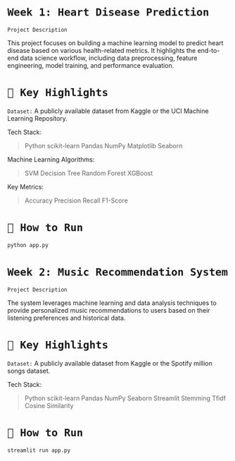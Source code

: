 # `Week 1: Heart Disease Prediction`

`Project Description`

This project focuses on building a machine learning model to predict heart disease based on various health-related metrics. It highlights the end-to-end data science workflow, including data preprocessing, feature engineering, model training, and performance evaluation.

# `🚀 Key Highlights`

`Dataset:`
A publicly available dataset from Kaggle or the UCI Machine Learning Repository.

Tech Stack:
>Python
>scikit-learn
>Pandas
>NumPy
>Matplotlib
>Seaborn

Machine Learning Algorithms:
>SVM
>Decision Tree
>Random Forest
>XGBoost

Key Metrics:
>Accuracy
>Precision
>Recall
>F1-Score

# `📜 How to Run`
```bash
python app.py
```



# `Week 2: Music Recommendation System`

`Project Description`

The system leverages machine learning and data analysis techniques to provide personalized music recommendations to users based on their listening preferences and historical data.

# `🚀 Key Highlights`

`Dataset:`
A publicly available dataset from Kaggle or the Spotify million songs dataset.

Tech Stack:
>Python
>scikit-learn
>Pandas
>NumPy
>Seaborn
>Streamlit
>Stemming
>Tfidf
>Cosine Similarity

# `📜 How to Run`
```bash
streamlit run app.py
```





